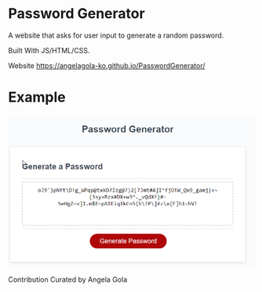 # Password Generator

A website that asks for user input to generate a random password.

Built With JS/HTML/CSS.

Website https://angelagola-ko.github.io/PasswordGenerator/

# Example

![Password-Generator](./Develop/PasswordGenerator.png) 

Contribution Curated by Angela Gola

